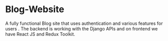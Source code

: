 # Blog-Website
A fully functional Blog site that uses authentication and various features for users .
The backend is working with the Django APIs and on frontend we have React JS and Redux Toolkit.
